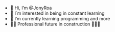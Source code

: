 - 👋 Hi, I’m @JonyRoa
- 👀 I´m interested in being in constant learning
- 🌱 I’m currently learning programming and more
- 🧑‍💻 Professional future in construction 💪💪💪



